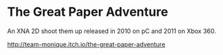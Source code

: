 # The Great Paper Adventure

An XNA 2D shoot them up released in 2010 on pC and 2011 on Xbox 360.

http://team-monique.itch.io/the-great-paper-adventure
